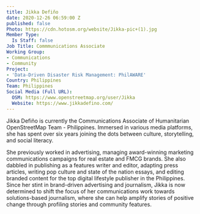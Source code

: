 ```yaml
---
title: Jikka Defiño
date: 2020-12-26 06:59:00 Z
published: false
Photo: https://cdn.hotosm.org/website/Jikka-pic+(1).jpg
Member Type:
  Is Staff: false
Job Title: Commmunications Associate
Working Group:
- Communications
- Community
Project:
- 'Data-Driven Disaster Risk Management: PhilAWARE'
Country: Philippines
Team: Philippines
Social Media (Full URL):
  OSM: https://www.openstreetmap.org/user/Jikka
  Website: https://www.jikkadefino.com/
---
```


Jikka Defiño is currently the Communications Associate of Humanitarian OpenStreetMap Team - Philippines. Immersed in various media platforms, she has spent over six years joining the dots between culture, storytelling, and social literacy.

She previously worked in advertising, managing award-winning marketing communications campaigns for real estate and FMCG brands. She also dabbled in publishing as a features writer and editor, adapting press articles, writing pop culture and state of the nation essays, and editing branded content for the top digital lifestyle publisher in the Philippines. Since her stint in brand-driven advertising and journalism, Jikka is now determined to shift the focus of her communications work towards solutions-based journalism, where she can help amplify stories of positive change through profiling stories and community features.
